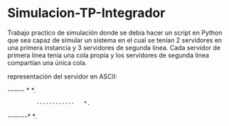 # Simulacion-TP-Integrador
Trabajo practico de simulación donde se debía hacer un script en Python que sea capaz de simular un sistema en el cual se tenían 2 servidores en una primera instancia y 3 servidores de segunda linea. Cada servidor de primera linea tenia una cola propia y los servidores de segunda linea compartían una única cola.

representación del servidor en ASCII:

------ *                    *.

             ------------   *.

-------*                    *.
